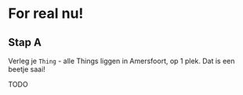 # For real nu!

## Stap A

Verleg je `Thing` - alle Things liggen in Amersfoort, op 1 plek. Dat is een beetje saai!

TODO
